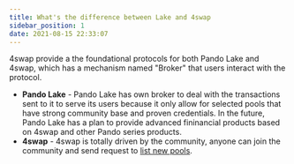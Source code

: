 ```yaml
---
title: What's the difference between Lake and 4swap
sidebar_position: 1
date: 2021-08-15 22:33:07
---
```


4swap provide a the foundational protocols for both Pando Lake and 4swap, which has a mechanism named "Broker" that users interact with the protocol. 

- **Pando Lake** - Pando Lake has own broker to deal with the transactions sent to it to serve its users because it only allow for selected pools that have strong community base and proven credentials. In the future, Pando Lake has a plan to provide advanced fininancial products based on 4swap and other Pando series products. 
- **4swap** - 4swap is totally driven by the community, anyone can join the community and send request to [list new pools](../tutorials/listing).

